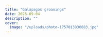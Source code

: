 ```yaml
---
title: "Galapagos groanings"
date: 2025-09-04
description: ""
cover:
  image: "/uploads/photo-1757013830683.jpg"
---
```


